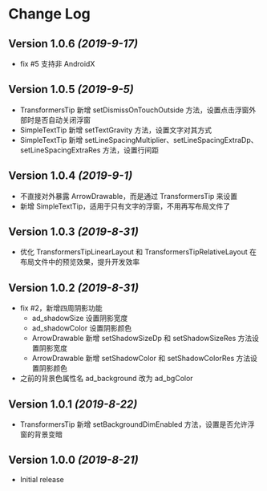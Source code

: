 Change Log
==========

Version 1.0.6 *(2019-9-17)*
----------------------------

* fix #5 支持非 AndroidX

Version 1.0.5 *(2019-9-5)*
----------------------------

* TransformersTip 新增 setDismissOnTouchOutside 方法，设置点击浮窗外部时是否自动关闭浮窗
* SimpleTextTip 新增 setTextGravity 方法，设置文字对其方式
* SimpleTextTip 新增 setLineSpacingMultiplier、setLineSpacingExtraDp、setLineSpacingExtraRes 方法，设置行间距

Version 1.0.4 *(2019-9-1)*
----------------------------

* 不直接对外暴露 ArrowDrawable，而是通过 TransformersTip 来设置
* 新增 SimpleTextTip，适用于只有文字的浮窗，不用再写布局文件了

Version 1.0.3 *(2019-8-31)*
----------------------------

* 优化 TransformersTipLinearLayout 和 TransformersTipRelativeLayout 在布局文件中的预览效果，提升开发效率

Version 1.0.2 *(2019-8-31)*
----------------------------

* fix #2，新增四周阴影功能
  * ad_shadowSize 设置阴影宽度
  * ad_shadowColor 设置阴影颜色
  * ArrowDrawable 新增 setShadowSizeDp 和 setShadowSizeRes 方法设置阴影宽度 
  * ArrowDrawable 新增 setShadowColor 和 setShadowColorRes 方法设置阴影颜色
* 之前的背景色属性名 ad_background 改为 ad_bgColor

Version 1.0.1 *(2019-8-22)*
----------------------------

* TransformersTip 新增 setBackgroundDimEnabled 方法，设置是否允许浮窗的背景变暗

Version 1.0.0 *(2019-8-21)*
----------------------------

* Initial release